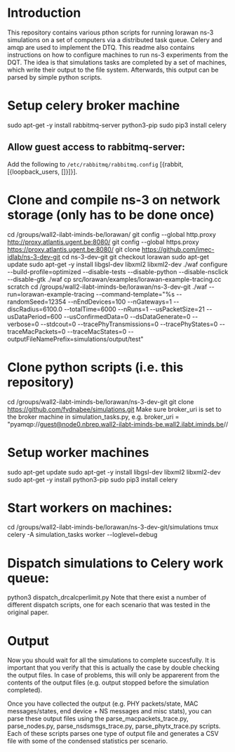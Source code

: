 # Introduction
This repository contains various pthon scripts for running lorawan ns-3
simulations on a set of computers via a distributed task queue. Celery and amqp
are used to implement the DTQ.  This readme also contains instructions on how to
configure machines to run ns-3 experiments from the DQT. The idea is that
simulations tasks are completed by a set of machines, which write their output
to the file system. Afterwards, this output can be parsed by simple python
scripts.

# Setup celery broker machine
sudo apt-get -y install rabbitmq-server python3-pip
sudo pip3 install celery
## Allow guest access to rabbitmq-server:
Add the following to `/etc/rabbitmq/rabbitmq.config`
[{rabbit, [{loopback_users, []}]}].

# Clone and compile ns-3 on network storage (only has to be done once)
cd /groups/wall2-ilabt-iminds-be/lorawan/
git config --global http.proxy http://proxy.atlantis.ugent.be:8080/
git config --global https.proxy https://proxy.atlantis.ugent.be:8080/
git clone https://github.com/imec-idlab/ns-3-dev-git
cd ns-3-dev-git
git checkout lorawan
sudo apt-get update
sudo apt-get -y install libgsl-dev libxml2 libxml2-dev
./waf configure --build-profile=optimized --disable-tests --disable-python --disable-nsclick --disable-gtk
./waf
cp src/lorawan/examples/lorawan-example-tracing.cc scratch
cd /groups/wall2-ilabt-iminds-be/lorawan/ns-3-dev-git
./waf --run=lorawan-example-tracing --command-template="%s --randomSeed=12354 --nEndDevices=100 --nGateways=1 --discRadius=6100.0 --totalTime=6000 --nRuns=1 --usPacketSize=21 --usDataPeriod=600 --usConfirmedData=0 --dsDataGenerate=0 --verbose=0 --stdcout=0 --tracePhyTransmissions=0 --tracePhyStates=0 --traceMacPackets=0 --traceMacStates=0 --outputFileNamePrefix=simulations/output/test"

# Clone python scripts (i.e. this repository)
cd /groups/wall2-ilabt-iminds-be/lorawan/ns-3-dev-git
git clone https://github.com/fvdnabee/simulations.git
Make sure broker_uri is set to the broker machine in simulation_tasks.py, e.g. 
broker_uri = "pyamqp://guest@node0.nbrep.wall2-ilabt-iminds-be.wall2.ilabt.iminds.be//

# Setup worker machines
sudo apt-get update
sudo apt-get -y install libgsl-dev libxml2 libxml2-dev
sudo apt-get -y install python3-pip
sudo pip3 install celery

# Start workers on machines:
cd /groups/wall2-ilabt-iminds-be/lorawan/ns-3-dev-git/simulations
tmux
celery -A simulation_tasks worker --loglevel=debug

# Dispatch simulations to Celery work queue:
python3 dispatch_drcalcperlimit.py
Note that there exist a number of different dispatch scripts, one for each
scenario that was tested in the original paper.

# Output
Now you should wait for all the simulations to complete succesfully. It is
important that you verify that this is actually the case by double checking the
output files. In case of problems, this will only be apparerent from the
contents of the output files (e.g. output stopped before the simulation
completed).

Once you have collected the output (e.g. PHY packets/state, MAC
messages/states, end device + NS messages and misc stats), you can parse
these output files using the parse_macpackets_trace.py, parse_nodes.py,
parse_nsdsmsgs_trace.py, parse_phytx_trace.py scripts. Each of these scripts
parses one type of output file and generates a CSV file with some of the
condensed statistics per scenario.
